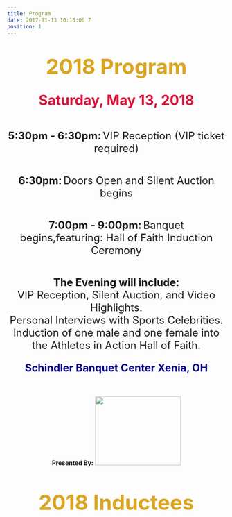 ```yaml
---
title: Program
date: 2017-11-13 10:15:00 Z
position: 1
---
```


<div style="text-align: center;">

<h1><b>
<font size="30" color="GoldenRod">2018 Program</font>
</b>
</h1>
</div>
<div style="text-align: center;">
<h2><b>
<font size="6" color="Crimson">Saturday, May 13, 2018</font> </b>
</h2>
<br>

<div style="text-align: center;">
<p><b><font size="5">5:30pm - 6:30pm:</font></b>
<font size="5">VIP Reception (VIP ticket required)</font></p>
<br>
<p><b><font size="5">6:30pm:</font></b>
<font size="5">Doors Open and Silent Auction begins</font></p>
<br>
<p><b>
<font size="5">7:00pm - 9:00pm:</font></b>
<font size="5">Banquet begins,featuring: Hall of Faith Induction Ceremony</font></p>
</div>
<br>
<div style="text-align: center;">
<p><b><font size="5">The Evening will include:</font></b><br>
<font size="5">VIP Reception, Silent Auction, and Video Highlights.</font>
<br><font size="5">Personal Interviews with Sports Celebrities.</font>
<br><font size="5">Induction of one male and one female into the Athletes in Action Hall of Faith.</font></p>
</div>
<div style="text-align: center;">
<h3><b>
<font size ="5" color="Navy"> Schindler Banquet Center Xenia, OH</font></b>
</h3>
<br>
<br>
<b>Presented By:</b>
<img src="http://goaia.org/Media/Default/Events/NOC/sponsors/rl_carriers.png" height="159" width="198">
</div>
<br>
<br>
<div style="text-align: center;">
<h4><b>
<font size="30" color="GoldenRod">2018 Inductees</font></b>
</h4>
</div> 